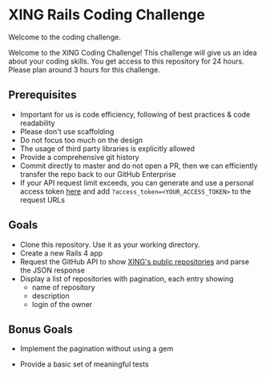 XING Rails Coding Challenge
=========================

Welcome to the coding challenge.

Welcome to the XING Coding Challenge! This challenge will give us an idea about your coding skills. You get access to this repository for 24 hours. Please plan around 3 hours for this challenge.

Prerequisites
----------------

- Important for us is code efficiency, following of best practices & code readability
- Please don't use scaffolding
- Do not focus too much on the design
- The usage of third party libraries is explicitly allowed
- Provide a comprehensive git history
- Commit directly to master and do not open a PR, then we can efficiently transfer the repo back to our GitHub Enterprise
- If your API request limit exceeds, you can generate and use a personal access token [here](https://github.com/settings/applications) and add `?access_token=<YOUR_ACCESS_TOKEN>` to the request URLs

Goals
-----

- Clone this repository. Use it as your working directory.
- Create a new Rails 4 app
- Request the GitHub API to show [XING's public repositories][1] and parse the JSON response
- Display a list of repositories with pagination, each entry showing
    - name of repository
    - description
    - login of the owner

Bonus Goals
------------

- Implement the pagination without using a gem
- Provide a basic set of meaningful tests

  [1]: https://api.github.com/users/xing/repos
